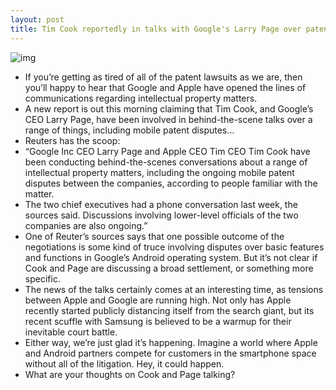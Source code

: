 ```yaml
---
layout: post
title: Tim Cook reportedly in talks with Google's Larry Page over patents
---
```

![img](http://media.idownloadblog.com/wp-content/uploads/2012/08/cook-and-page-e1346353763431.png)
* If you’re getting as tired of all of the patent lawsuits as we are, then you’ll happy to hear that Google and Apple have opened the lines of communications regarding intellectual property matters.
* A new report is out this morning claiming that Tim Cook, and Google’s CEO Larry Page, have been involved in behind-the-scene talks over a range of things, including mobile patent disputes…
* Reuters has the scoop:
* “Google Inc CEO Larry Page and Apple CEO Tim CEO Tim Cook have been conducting behind-the-scenes conversations about a range of intellectual property matters, including the ongoing mobile patent disputes between the companies, according to people familiar with the matter.
* The two chief executives had a phone conversation last week, the sources said. Discussions involving lower-level officials of the two companies are also ongoing.”
* One of Reuter’s sources says that one possible outcome of the negotiations is some kind of truce involving disputes over basic features and functions in Google’s Android operating system. But it’s not clear if Cook and Page are discussing a broad settlement, or something more specific.
* The news of the talks certainly comes at an interesting time, as tensions between Apple and Google are running high. Not only has Apple recently started publicly distancing itself from the search giant, but its recent scuffle with Samsung is believed to be a warmup for their inevitable court battle.
* Either way, we’re just glad it’s happening. Imagine a world where Apple and Android partners compete for customers in the smartphone space without all of the litigation. Hey, it could happen.
* What are your thoughts on Cook and Page talking?

